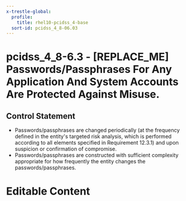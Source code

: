 ```yaml
---
x-trestle-global:
  profile:
    title: rhel10-pcidss_4-base
  sort-id: pcidss_4_8-06.03
---
```


# pcidss_4_8-6.3 - \[REPLACE_ME\] Passwords/Passphrases For Any Application And System Accounts Are Protected Against Misuse.

## Control Statement

- Passwords/passphrases are changed periodically (at the frequency defined in the entity's
targeted risk analysis, which is performed according to all elements specified in
Requirement 12.3.1) and upon suspicion or confirmation of compromise.
- Passwords/passphrases are constructed with sufficient complexity appropriate for how
frequently the entity changes the passwords/passphrases.

# Editable Content

<!-- Make additions and edits below -->
<!-- The above represents the contents of the control as received by the profile, prior to additions. -->
<!-- If the profile makes additions to the control, they will appear below. -->
<!-- The above markdown may not be edited but you may edit the content below, and/or introduce new additions to be made by the profile. -->
<!-- If there is a yaml header at the top, parameter values may be edited. Use --set-parameters to incorporate the changes during assembly. -->
<!-- The content here will then replace what is in the profile for this control, after running profile-assemble. -->
<!-- The current profile has no added parts for this control, but you may add new ones here. -->
<!-- Each addition must have a heading either of the form ## Control my_addition_name -->
<!-- or ## Part a. (where the a. refers to one of the control statement labels.) -->
<!-- "## Control" parts are new parts added after the statement part. -->
<!-- "## Part" parts are new parts added into the top-level statement part with that label. -->
<!-- Subparts may be added with nested hash levels of the form ### My Subpart Name -->
<!-- underneath the parent ## Control or ## Part being added -->
<!-- See https://oscal-compass.github.io/compliance-trestle/tutorials/ssp_profile_catalog_authoring/ssp_profile_catalog_authoring for guidance. -->
